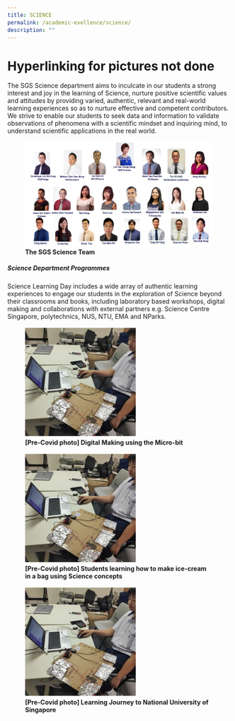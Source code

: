 ```yaml
---
title: SCIENCE
permalink: /academic-exellence/science/
description: ""
---
```

# Hyperlinking for pictures not done

The SGS Science department aims to inculcate in our students a strong interest and joy in the learning of Science, nurture positive scientific values and attitudes by providing varied, authentic, relevant and real-world learning experiences so as to nurture effective and competent contributors. We strive to enable our students to seek data and information to validate observations of phenomena with a scientific mindset and inquiring mind, to understand scientific applications in the real world.

<figure>
<img src="/images/Slide1-1-768x432.jpg">
<figcaption> <strong> The SGS Science Team</strong> </figcaption>
</figure>

##### **Science Department Programmes**

Science Learning Day includes a wide array of authentic learning experiences to engage our students in the exploration of Science beyond their classrooms and books, including laboratory based workshops, digital making and collaborations with external partners e.g. Science Centre Singapore, polytechnics, NUS, NTU, EMA and NParks.

<figure>
<img src="/images/Slide4-1-250x250.jpg">
<figcaption> <strong> [Pre-Covid photo] Digital Making using the Micro-bit</strong> </figcaption>
</figure>

<figure>
<img src="/images/Slide4-1-250x250.jpg">
<figcaption> <strong> [Pre-Covid photo] Students learning how to make ice-cream in a bag using Science concepts</strong> </figcaption>
</figure>

<figure>
<img src="/images/Slide4-1-250x250.jpg">
<figcaption> <strong> [Pre-Covid photo] Learning Journey to National University of Singapore</strong> </figcaption>
</figure>





